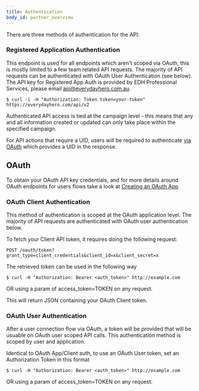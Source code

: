 ```yaml
---
title: Authentication
body_id: partner_overview
---
```

There are three methods of authentication for the API:

### Registered Application Authentication

This endpoint is used for all endpoints which aren't scoped via OAuth, this is mostly limited to a few team related API requests. The majority of API requests can be authenticated with OAuth User Authentication (see below). The API
key for Registered App Auth is provided by EDH Professional Services, please email 
[api@everydayhero.com.au](mailto:api@everydayhero.com.au).

    $ curl -i -H "Authorization: Token token=your-token" https://everydayhero.com/api/v2

Authenticated API access is tied at the campaign level - this means that
any and all information created or updated can only take place within
the specified campaign.

For API actions that require a UID, users will be required to authenticate 
[via OAuth](/oauth-integration/#how-to-authenticate-with-edh) 
which provides a UID in the response.

## OAuth

<p class='notice'>To obtain your OAuth API key credentials, and for more details around OAuth endpoints for users flows take a look at 
<a href='/oauth-integration/#creating-an-oauth-application'>Creating an OAuth App</a></p>

### OAuth Client Authentication

This method of authentication is scoped at the OAuth application level. The majority of API requests are authenticated with OAuth user authentication below.

To fetch your Client API token, it requires doing the following request:

    POST /oauth/token?grant_type=client_credentials&client_id=x&client_secret=x

The retrieved token can be used in the following way

    $ curl -H "Authorization: Bearer <auth_token>" http://example.com

OR using a param of access_token=TOKEN on any request.

This will return JSON containing your OAuth Client token.

### OAuth User Authentication

After a user connection flow via OAuth, a token will be provided that will be
usuable on OAuth user scoped API calls. This authentication method is scoped by user and application.

Identical to OAuth App/Client auth, to use an OAuth User token, set an Authorization Token in this format

    $ curl -H "Authorization: Bearer <auth_token>" http://example.com

OR using a param of access_token=TOKEN on any request.
